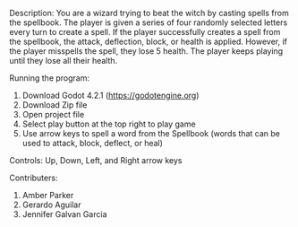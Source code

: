 Description: You are a wizard trying to beat the witch by casting spells from the spellbook. The player is given a series of four randomly selected letters every turn to create a spell. If the player successfully creates a spell from the spellbook, the attack, deflection, block, or health is applied. However, if the player misspells the spell, they lose 5 health. The player keeps playing until they lose all their health.


Running the program:
1. Download Godot 4.2.1 (https://godotengine.org)
3. Download Zip file
4. Open project file
5. Select play button at the top right to play game
6. Use arrow keys to spell a word from the Spellbook (words that can be used to attack, block, deflect, or heal)

Controls: Up, Down, Left, and Right arrow keys

Contributers:
1. Amber Parker
2. Gerardo Aguilar
3. Jennifer Galvan Garcia
